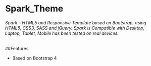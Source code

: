 # Spark_Theme
###### Spark – HTML5 and Responsive Template based on Bootstrap, using HTML5, CSS3, SASS and jQuery. Spark is Compatible with Desktop, Laptop, Tablet, Mobile has been tested on real devices.
##Features
* Based on Bootstrap 4
